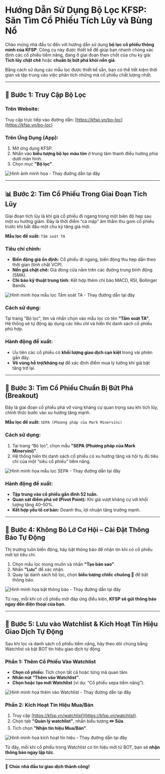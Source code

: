 # Hướng Dẫn Sử Dụng Bộ Lọc KFSP: Săn Tìm Cổ Phiếu Tích Lũy và Bùng Nổ

Chào mừng nhà đầu tư đến với hướng dẫn sử dụng **bộ lọc cổ phiếu thông minh của KFSP**. Công cụ này được thiết kế để giúp bạn nhanh chóng xác định các cổ phiếu tiềm năng, đang ở giai đoạn then chốt của chu kỳ giá: **Tích lũy chặt chẽ** hoặc **chuẩn bị bứt phá khỏi nền giá**.

Bằng cách sử dụng các mẫu lọc được thiết kế sẵn, bạn có thể tiết kiệm thời gian và tập trung vào việc phân tích những mã cổ phiếu chất lượng nhất.

---

## 🧭 Bước 1: Truy Cập Bộ Lọc

### Trên Website:
Truy cập trực tiếp vào đường dẫn: [https://kfsp.vn/bo-loc](https://kfsp.vn/bo-loc)

### Trên Ứng Dụng (App):
1. Mở ứng dụng KFSP.  
2. Nhấn vào **biểu tượng bộ lọc màu tím** ở trung tâm thanh điều hướng phía dưới màn hình.  
3. Chọn mục **"Bộ lọc"**.  

![Hình ảnh minh họa - Thay đường dẫn tại đây](assets/bo-loc-app.jpg)

---

## 📊 Bước 2: Tìm Cổ Phiếu Trong Giai Đoạn Tích Lũy

Giai đoạn tích lũy là khi giá cổ phiếu đi ngang trong một biên độ hẹp sau một xu hướng giảm. Đây là thời điểm “cá mập” âm thầm thu gom cổ phiếu trước khi bắt đầu một chu kỳ tăng giá mới.

**Mẫu lọc đề xuất:** `Tầm soát TA`

### Tiêu chí chính:
- **Biến động giá ổn định:** Cổ phiếu đi ngang, biến động thu hẹp dần theo thời gian (tính chất VCP).  
- **Nền giá chặt chẽ:** Giá đóng cửa nằm trên các đường trung bình động (SMA).  
- **Chỉ báo kỹ thuật trung tính:** Kết hợp thêm chỉ báo MACD, RSI, Bollinger Bands.  

![Hình minh họa mẫu lọc Tầm soát TA - Thay đường dẫn tại đây](assets/tam-soat-ta.png)

### Cách sử dụng:
Tại trang "Bộ lọc", tìm và nhấn chọn vào mẫu lọc có tên **"Tầm soát TA"**.  
Hệ thống sẽ tự động áp dụng các tiêu chí và hiển thị danh sách cổ phiếu phù hợp.

### Hành động đề xuất:
- Ưu tiên các cổ phiếu có **khối lượng giao dịch cạn kiệt** trong vài phiên gần đây.  
- **Vẽ vùng hỗ trợ/kháng cự** để xác định điểm mua lý tưởng khi giá bật tăng trở lại.

---

## 🚀 Bước 3: Tìm Cổ Phiếu Chuẩn Bị Bứt Phá (Breakout)

Đây là giai đoạn cổ phiếu phá vỡ vùng kháng cự quan trọng sau khi tích lũy, chính thức bước vào xu hướng tăng mạnh.

**Mẫu lọc đề xuất:** `SEPA (Phương pháp của Mark Minervini)`

### Cách sử dụng:
1. Tại trang “Bộ lọc”, chọn mẫu **"SEPA (Phương pháp của Mark Minervini)"**.  
2. Hệ thống hiển thị danh sách cổ phiếu có xu hướng tăng và hội tụ đủ tiêu chí của một “siêu cổ phiếu” tiềm năng.

![Hình minh họa mẫu lọc SEPA - Thay đường dẫn tại đây](assets/sepa.png)

### Hành động đề xuất:
- **Tập trung vào cổ phiếu gần đỉnh 52 tuần.**  
- **Quan sát điểm phá vỡ (Pivot Point):** Khi giá vượt kháng cự với khối lượng tăng 40–50%.  
- **Kết hợp yếu tố cơ bản:** Doanh thu, lợi nhuận tăng trưởng mạnh.

---

## 🔔 Bước 4: Không Bỏ Lỡ Cơ Hội – Cài Đặt Thông Báo Tự Động

Thị trường luôn biến động, hãy bật thông báo để nhận tin khi có cổ phiếu mới lọt tiêu chí.

1. Chọn mẫu lọc mong muốn và nhấn **"Tạo bản sao"**.  
2. Nhấn **"Lưu"** để xác nhận.  
3. Quay lại danh sách bộ lọc, chọn **biểu tượng chiếc chuông 🔔** để bật thông báo.

![Hình minh họa bật thông báo - Thay đường dẫn tại đây](assets/bo-loc-thong-bao.png)

Từ nay, mỗi khi có cổ phiếu mới đáp ứng điều kiện, **KFSP sẽ gửi thông báo ngay đến điện thoại của bạn.**

---

## 🧩 Bước 5: Lưu vào Watchlist & Kích Hoạt Tín Hiệu Giao Dịch Tự Động

Sau khi lọc ra danh sách cổ phiếu tiềm năng, hãy theo dõi chúng bằng Watchlist và bật BOT tín hiệu giao dịch tự động.

### Phần 1: Thêm Cổ Phiếu Vào Watchlist
- **Chọn cổ phiếu:** Tích chọn tất cả hoặc từng mã quan tâm.  
- **Nhấn nút “Thêm vào Watchlist”**.  
- **Chọn hoặc tạo mới Watchlist** (ví dụ: “Cổ phiếu sepa tiềm năng”).  

![Hình minh họa thêm vào Watchlist - Thay đường dẫn tại đây](assets/watchlist-add.png)

### Phần 2: Kích Hoạt Tín Hiệu Mua/Bán
1. Truy cập [https://kfsp.vn/watchlist](https://kfsp.vn/watchlist).  
2. Chọn tab **"Quản lý watchlist"**, nhấn biểu tượng **✏️ Sửa**.  
3. Tích chọn **"Nhận tín hiệu Mua/Bán"**.

![Hình minh họa kích hoạt tín hiệu - Thay đường dẫn tại đây](assets/watchlist-signal.png)

Từ đây, mỗi khi cổ phiếu trong Watchlist có tín hiệu mới từ BOT, bạn sẽ **nhận thông báo ngay lập tức**.

---

🎯 **Chúc nhà đầu tư giao dịch thành công!**

